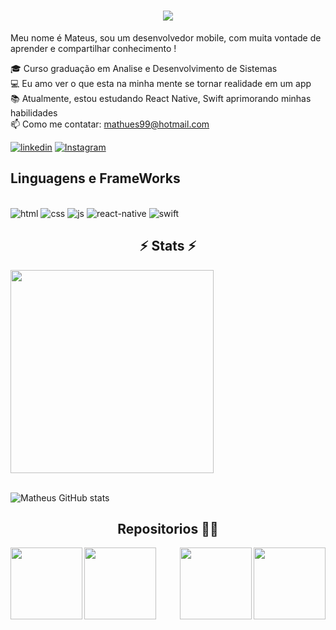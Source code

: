 <h1 align="center">
  <a href="https://git.io/typing-svg">
    <img src="https://readme-typing-svg.herokuapp.com/?lines=+Seja+Muito+Bem-Vindo;;&center=true&size=30">
  </a>
</h1>

<p> Meu nome é Mateus, sou um desenvolvedor mobile, com muita vontade de aprender e compartilhar conhecimento !

🎓 Curso graduação em Analise e Desenvolvimento de Sistemas </br>
💻 Eu amo ver o que esta na minha mente se tornar realidade em um app </br>
📚 Atualmente, estou estudando React Native, Swift aprimorando minhas habilidades 
</br>
📫 Como me contatar: mathues99@hotmail.com
</p>

[![linkedin](https://img.shields.io/badge/LinkedIn-0077B5?style=for-the-badge&logo=linkedin&logoColor=white)](https://www.linkedin.com/in/matheus-vieira-023177202/)
[![Instagram](https://img.shields.io/badge/Instagram-E4405F?style=for-the-badge&logo=instagram&logoColor=white)](https://www.instagram.com/mathvieiraa/)



### <h2>Linguagens e FrameWorks</h2>

<div style="display: inline_block"></br>
    <img aling="" alt="html" src="https://img.shields.io/badge/HTML-239120?style=for-the-badge&logo=html5&logoColor=white"/>
    <img aling="" alt="css" src="https://img.shields.io/badge/CSS3-1572B6?style=for-the-badge&logo=css3&logoColor=white"/>
    <img aling="" alt="js" src="https://img.shields.io/badge/JavaScript-F7DF1E?style=for-the-badge&logo=javascript&logoColor=black"/>
    <img aling="" alt="react-native" src="https://img.shields.io/badge/React_Native-20232A?style=for-the-badge&logo=react&logoColor=61DAFB"/>
    <img aling="" alt="swift" src="https://img.shields.io/badge/Swift-FA7343?style=for-the-badge&logo=swift&logoColor=white"/>
</div>

### <h2 align="center"> ⚡ Stats ⚡ </h2>

  <div align="left">
    <a href="https://github.com/anuraghazra/github-readme-stats">
      <img width=325 align="center" src="https://github-readme-stats.vercel.app/api/top-langs/?username=mateushcp&hide=c%23,powershell,Mathematica,Ruby,Objective-C,Objective-C%2b%2b,Cuda&title_color=61dafb&text_color=ffffff&icon_color=61dafb&bg_color=20232a&langs_count=8&layout=compact&border_color=61dafb&hide_border=true" />
    </a>
</div>

<br>

![Matheus GitHub stats](https://github-readme-stats.vercel.app/api?username=mathvieira&show_icons=true&theme=cobalt)

### <h2 align="center"> Repositorios 👨‍💻 </h2>

<div width="100%" align="center">
  <a align="left" href="https://github.com/mateushcp/Pokedex-iOS-project" title="Pokedex iOS Project"><img align="left" height="115" src="https://github-readme-stats.vercel.app/api/pin/?username=mateushcp&repo=Pokedex-iOS-project&theme=react&border_color=61dafb&border_radius=10"></a>

  <a align="right" href="https://github.com/zumrudu-anka/DataStructures" title="POO-avancada"><img align="right" height="115" src="https://github-readme-stats.vercel.app/api/pin/?username=mateushcp&repo=POO-avancada&theme=react&border_color=61dafb&border_radius=10"></a>
</div>


<div width="100%" align="center">
  <a align="left" href="https://github.com/mateushcp/
Algoritmos-em-C" title="Algoritmos-em-C"><img align="left" height="115" src="https://github-readme-stats.vercel.app/api/pin/?username=mateushcp&repo=Algoritmos-em-C&theme=react&border_color=61dafb&border_radius=10"></a>

<a align="right" href="https://github.com/mateushcp/Refatoracao-de-codigo" title="Refatoracao de codigo"><img align="right" height="115" src="https://github-readme-stats.vercel.app/api/pin/?username=mateushcp&repo=Refatoracao-de-codigo&theme=react&border_color=61dafb&border_radius=10"></a>
</div>

<h4 align="center">
  <a href="https://github.com/mateushcp?tab=repositories" title="Show Repositories"></a>
</h4>
